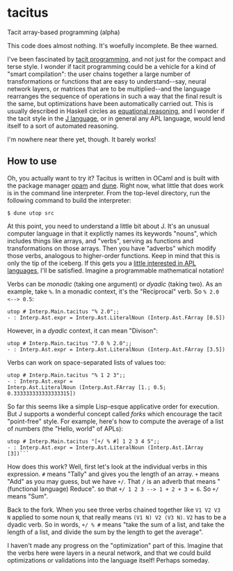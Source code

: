 # tacitus
Tacit array-based programming (alpha)

This code does almost nothing. It's woefully incomplete. Be thee warned.

I've been fascinated by [tacit programming](https://en.wikipedia.org/wiki/Tacit_programming), and not just for the compact and terse style. I wonder if tacit programming could be a vehicle for a kind of "smart compilation": the user chains together a large number of transformations or functions that are easy to understand--say, neural network layers, or matrices that are to be multiplied--and the language rearranges the sequence of operations in such a way that the final result is the same, but optimizations have been automatically carried out. This is usually described in Haskell circles as [equational reasoning](http://www-cs-students.stanford.edu/~blynn/haskell/eqreason.html), and I wonder if the tacit style in the [J language](https://www.jsoftware.com/#/), or in general any APL language, would lend itself to a sort of automated reasoning.

I'm nowhere near there yet, though. It barely works!

## How to use
Oh, you actually want to try it? Tacitus is written in OCaml and is built with the package manager [opam](https://opam.ocaml.org/) and [dune](https://dune.build/). Right now, what little that does work is in the command line interpreter. From the top-level directory, run the following command to build the interpreter:

```
$ dune utop src
```
At this point, you need to understand a little bit about J.  It's an unusual computer language in that it explictly names its keywords "nouns", which includes things like arrays, and "verbs", serving as functions and transformations on those arrays. Then you have "adverbs" which modify those verbs, analogous to higher-order functions. Keep in mind that this is only the tip of the iceberg. If this gets you a [little interested in APL languages](https://news.ycombinator.com/item?id=22831931), I'll be satisfied. Imagine a programmable mathematical notation!

Verbs can be _monadic_ (taking one argument) or _dyadic_ (taking two). As an example, take `%`. In a monadic context, it's the "Reciprocal" verb. So `% 2.0 <--> 0.5`:

```
utop # Interp.Main.tacitus "% 2.0";;
- : Interp.Ast.expr = Interp.Ast.LiteralNoun (Interp.Ast.FArray [0.5])
```

However, in a _dyadic_ context, it can mean "Divison":
```
utop # Interp.Main.tacitus "7.0 % 2.0";;
- : Interp.Ast.expr = Interp.Ast.LiteralNoun (Interp.Ast.FArray [3.5])
```
Verbs can work on space-separated lists of values too:
```
utop # Interp.Main.tacitus "% 1 2 3";;
- : Interp.Ast.expr =
Interp.Ast.LiteralNoun (Interp.Ast.FArray [1.; 0.5; 0.333333333333333315])
```
So far this seems like a simple Lisp-esque applicative order for execution. But J supports a wonderful concept called _forks_ which encourage the tacit "point-free" style. For example, here's how to compute the average of a list of numbers (the "Hello, world" of APLs):

```
utop # Interp.Main.tacitus "[+/ % #] 1 2 3 4 5";;
- : Interp.Ast.expr = Interp.Ast.LiteralNoun (Interp.Ast.IArray [3])```
```
How does this work? Well, first let's look at the individual verbs in this expression. `#` means "Tally" and gives you the length of an array. `+` means "Add" as you may guess, but we have `+/`. That `/` is an adverb that means "(functional language) Reduce". so that `+/ 1 2 3 --> 1 + 2 + 3 = 6`. So `+/` means "Sum".

Back to the fork. When you see three verbs chained together like `V1 V2 V3 N` applied to some noun `N`, that really means `(V1 N) V2 (V3 N)`. `V2` has to be a dyadic verb. So in words, `+/ % #` means "take the sum of a list, and take the length of a list, and divide the sum by the length to get the average".

I haven't made any progress on the "optimization" part of this. Imagine that the verbs here were layers in a neural network, and that we could build optimizations or validations into the language itself! Perhaps someday.
